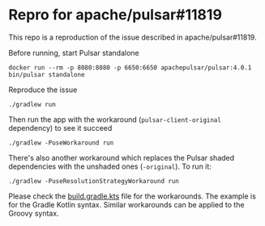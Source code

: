 # Repro for apache/pulsar#11819

This repo is a reproduction of the issue described in apache/pulsar#11819.

Before running, start Pulsar standalone

```shell
docker run --rm -p 8080:8080 -p 6650:6650 apachepulsar/pulsar:4.0.1 bin/pulsar standalone
```

Reproduce the issue

```shell
./gradlew run
```
    
Then run the app with the workaround (`pulsar-client-original` dependency) to see it succeed
    
```shell
./gradlew -PuseWorkaround run
```

There's also another workaround which replaces the Pulsar shaded dependencies with the unshaded ones (`-original`). 
To run it:

```shell
./gradlew -PuseResolutionStrategyWorkaround run
```

Please check the [build.gradle.kts](build.gradle.kts) file for the workarounds. The example is for the Gradle Kotlin syntax. Similar workarounds can be applied to the Groovy syntax.